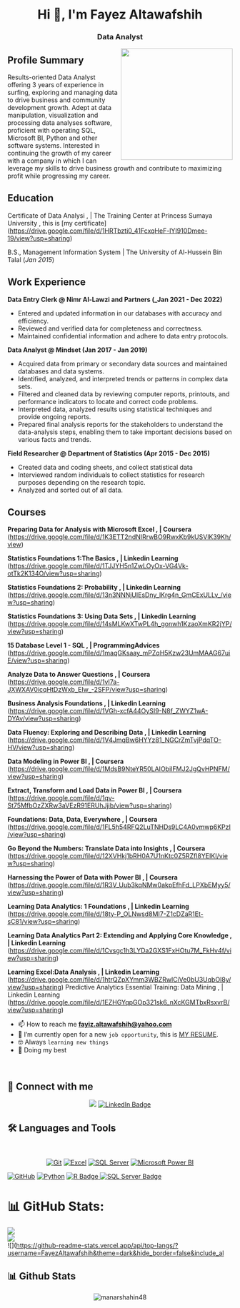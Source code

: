 <h1 align="center">Hi 👋, I'm Fayez Altawafshih</h1>
<h3 align="center"> Data Analyst </h3>


<img align="right" src="https://user-images.githubusercontent.com/63050133/156676671-d5b2e362-97d4-4404-9447-dd71ddfea82f.gif" width = 250px/>

## Profile Summary
Results-oriented Data Analyst offering 3 years of experience in surfing, exploring and managing data 
to drive business and community development growth. Adept at data manipulation, visualization and 
processing data analyses software, proficient with operating SQL, Microsoft BI, Python and other 
software systems.
Interested in continuing the growth of my career with a company in which I can leverage my skills to 
drive business growth and contribute to maximizing profit while progressing my career.

## Education
Certificate of Data Analysi , | The Training Center at Princess Sumaya University , 
this is [my certificate] (https://drive.google.com/file/d/1HRTbzti0_41FcxqHeF-lYI910Dmee-19/view?usp=sharing)

B.S., Management Information System | The University of Al-Hussein Bin Talal (_Jan 2015_)

## Work Experience
**Data Entry Clerk @  Nimr Al-Lawzi and Partners (_Jan 2021 - Dec 2022)**
  - Entered and updated information in our databases with accuracy and efficiency.
  - Reviewed and verified data for completeness and correctness.
  - Maintained confidential information and adhere to data entry protocols.

**Data Analyst @  Mindset (Jan 2017 - Jan 2019)**
- Acquired data from primary or secondary data sources and maintained databases and data systems.
- Identified, analyzed, and interpreted trends or patterns in complex data sets.
- Filtered and cleaned data by reviewing computer reports, printouts, and performance indicators 
  to locate and correct code problems.
-  Interpreted data, analyzed results using statistical techniques and provide ongoing reports.
-  Prepared final analysis reports for the stakeholders to understand the data-analysis steps, 
  enabling them to take important decisions based on various facts and trends.

**Field Researcher @ Department of Statistics (Apr 2015 - Dec 2015)**
- Created data and coding sheets, and collect statistical data
- Interviewed random individuals to collect statistics for research purposes depending on the 
  research topic.
- Analyzed and sorted out of all data.

## Courses
**Preparing Data for Analysis with Microsoft Excel , | Coursera** (https://drive.google.com/file/d/1K3ETT2ndNIRrwBO9RwxKb9kUSVlK39Kh/view)

**Statistics Foundations 1:The Basics , | Linkedin Learning** (https://drive.google.com/file/d/1TJJYH5n1ZwLOyOx-VG4Vk-otTk2K134O/view?usp=sharing)

**Statistics Foundations 2: Probability , | Linkedin Learning** (https://drive.google.com/file/d/13n3NNNjUIEsDny_lKrg4n_GmCExULLv_/view?usp=sharing)

**Statistics Foundations 3: Using Data Sets , | Linkedin Learning** (https://drive.google.com/file/d/14sMLKwXTwPL4h_gonwh1KzaoXmKR2jYP/view?usp=sharing)

**15 Database Level 1 - SQL , | ProgrammingAdvices** (https://drive.google.com/file/d/1maqGKsaay_mPZqH5Kzw23UmMAAG67uiE/view?usp=sharing)

**Analyze Data to Answer Questions , | Coursera** (https://drive.google.com/file/d/1vI7a-JXWXAV0icqHtDzWxb_EIw_-2SFP/view?usp=sharing)

**Business Analysis Foundations , | Linkedin Learning** (https://drive.google.com/file/d/1VGh-xcfA44OySI9-N8f_ZWYZ1wA-DYAv/view?usp=sharing)

**Data Fluency: Exploring and Describing Data , | Linkedin Learning** (https://drive.google.com/file/d/1V4JmqBw6HYYz81_NGCrZmTvjPdqTO-HV/view?usp=sharing)

**Data Modeling in Power BI , | Coursera** (https://drive.google.com/file/d/1MdsB9NteYR50LAIObiIFMJ2JgQvHPNFM/view?usp=sharing)

**Extract, Transform and Load Data in Power BI , | Coursera** (https://drive.google.com/file/d/1qv-St75MfbOzZXRw3aVEzR91ERUhJjib/view?usp=sharing)

**Foundations: Data, Data, Everywhere , | Coursera** (https://drive.google.com/file/d/1FL5h54RFQ2LuTNHDs9LC4A0vmwp6KPzI/view?usp=sharing)

**Go Beyond the Numbers: Translate Data into Insights , | Coursera** (https://drive.google.com/file/d/12XVHkj1bRH0A7U1nKtc0Z5RZfl8YEIKI/view?usp=sharing)

**Harnessing the Power of Data with Power BI , | Coursera** (https://drive.google.com/file/d/1R3V_Uub3kqNMw0akpEfhFd_LPXbEMyy5/view?usp=sharing)

**Learning Data Analytics: 1 Foundations , | Linkedin Learning** (https://drive.google.com/file/d/18ty-P_OLNwsd8MI7-Z1cDZaR1Et-sC81/view?usp=sharing)

**Learning Data Analytics Part 2: Extending and Applying Core Knowledge , | Linkedin Learning** (https://drive.google.com/file/d/1Cvsgc1h3LYDa2GXS1FxHOtu7M_FkHv4f/view?usp=sharing)

**Learning Excel:Data Analysis , | Linkedin Learning** (https://drive.google.com/file/d/1htrQZpXYmm3WBZRwlCiVe0bU3UqbOI8y/view?usp=sharing)
Predictive Analytics Essential Training: Data Mining , | Linkedin Learning (https://drive.google.com/file/d/1EZHGYqpGOp321sk6_nXcKGMTbxRsxvrB/view?usp=sharing)

- 📫 How to reach me **fayiz.altawafshih@yahoo.com**
- :thinking: I’m currently open for a new `job opportunity`, this is [MY RESUME](https://drive.google.com/file/d/1k0_YaAfyiGEdP2XfRtdRailpc3NW4Ccg/view?usp=sharing).
- :nerd_face: Always `learning new things`
- 🐼 Doing my best 


<br>

## 📩 Connect with me
<p align="center">
<a href="mailto:abuloom1992@gmail.com" title="Gmail"><img src="https://img.shields.io/badge/gmail-%23F05033.svg?style=for-the-badge&logo=gmail&logoColor=white"/></a>  
<a href="https://www.linkedin.com/in/fayizaltawafshih/" title="LinkedIn Profile">
    <img src="https://img.shields.io/badge/linkedin-%230077B5.svg?style=for-the-badge&logo=linkedin&logoColor=white" alt="LinkedIn Badge"/>
</a>

## 🛠 Languages and Tools
<br>
<p align="center">
<a href="https://git-scm.com/" title="Git"><img src="https://img.shields.io/badge/git-%23F05033.svg?style=for-the-badge&logo=git&logoColor=white" alt="Git"></a>
<a href="https://www.microsoft.com/en-us/microsoft-365/excel" title="Excel"><img src="https://img.shields.io/badge/Excel-217346.svg?style=for-the-badge&logo=microsoft-excel&logoColor=white" alt="Excel"></a>
<a href="https://www.microsoft.com/en-us/sql-server" title="SQL Server"><img src="https://img.shields.io/badge/SQL%20Server-CC2927.svg?style=for-the-badge&logo=microsoft-sql-server&logoColor=white" alt="SQL Server"></a>
<a href="https://powerbi.microsoft.com/" title="Microsoft Power BI"><img src="https://img.shields.io/badge/Power%20BI-F2C811.svg?style=for-the-badge&logo=power-bi&logoColor=black" alt="Microsoft Power BI"></a>
	
<a href="https://github.com/" title="GitHub"><img src="https://img.shields.io/badge/github-%23121011.svg?style=for-the-badge&logo=github&logoColor=white" alt="GitHub"></a>
<a href="https://www.python.org/" title="Python"><img src="https://img.shields.io/badge/python-3670A0?style=for-the-badge&logo=python&logoColor=ffdd54" alt="Python"></a>
<a href="https://www.r-project.org/" title="R Project"> <img src="https://img.shields.io/badge/R-Data%20Science-blue.svg?style=for-the-badge&logo=R&logoColor=white" alt="R Badge"/>
</a>
<a href="https://www.microsoft.com/en-us/sql-server" title="Learn more about SQL Server"> <img src="https://img.shields.io/badge/SQL%20Server-005083?style=for-the-badge&logo=microsoft-sql-server&logoColor=white" alt="SQL Server Badge"/>
</a>



# 📊 GitHub Stats:
![](https://github-readme-stats.vercel.app/api?username=FayezAltawafshih&theme=dark&hide_border=false&include_all_commits=false&count_private=false)<br/>
![](https://github-readme-streak-stats.herokuapp.com/?user=FayezAltawafshih&theme=dark&hide_border=false)<br/>
![](https://github-readme-stats.vercel.app/api/top-langs/?username=FayezAltawafshih&theme=dark&hide_border=false&include_al

## 📊 Github Stats
<p align="center"><img src="https://github-readme-streak-stats.herokuapp.com/?user=manarshahin48&theme=tokyonight_duo" alt="manarshahin48" /></p>
  <br/>
  <p align="center">
    <a href="https://github.com/anuraghazra/github-readme-stats">
	    <img alt="FayezAltawafshih"s Github Stats" src="https://github-readme-stats.vercel.app/api?

  



